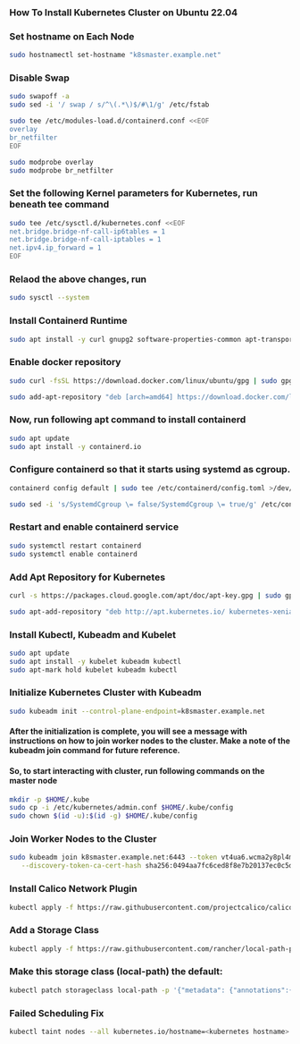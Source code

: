 ### How To Install Kubernetes Cluster on Ubuntu 22.04

### Set hostname on Each Node

```bash
sudo hostnamectl set-hostname "k8smaster.example.net"
```

### Disable Swap

```bash
sudo swapoff -a
sudo sed -i '/ swap / s/^\(.*\)$/#\1/g' /etc/fstab
```

```bash
sudo tee /etc/modules-load.d/containerd.conf <<EOF
overlay
br_netfilter
EOF
```

```bash
sudo modprobe overlay
sudo modprobe br_netfilter
```

### Set the following Kernel parameters for Kubernetes, run beneath tee command

```bash
sudo tee /etc/sysctl.d/kubernetes.conf <<EOF
net.bridge.bridge-nf-call-ip6tables = 1
net.bridge.bridge-nf-call-iptables = 1
net.ipv4.ip_forward = 1
EOF
```

### Relaod the above changes, run

```bash
sudo sysctl --system
```

### Install Containerd Runtime

```bash
sudo apt install -y curl gnupg2 software-properties-common apt-transport-https ca-certificates
```

### Enable docker repository

```bash
sudo curl -fsSL https://download.docker.com/linux/ubuntu/gpg | sudo gpg --dearmour -o /etc/apt/trusted.gpg.d/docker.gpg

sudo add-apt-repository "deb [arch=amd64] https://download.docker.com/linux/ubuntu $(lsb_release -cs) stable"
```

### Now, run following apt command to install containerd

```bash
sudo apt update
sudo apt install -y containerd.io
```

### Configure containerd so that it starts using systemd as cgroup.

```bash
containerd config default | sudo tee /etc/containerd/config.toml >/dev/null 2>&1

sudo sed -i 's/SystemdCgroup \= false/SystemdCgroup \= true/g' /etc/containerd/config.toml
```

### Restart and enable containerd service

```bash
sudo systemctl restart containerd
sudo systemctl enable containerd
```

### Add Apt Repository for Kubernetes

```bash
curl -s https://packages.cloud.google.com/apt/doc/apt-key.gpg | sudo gpg --dearmour -o /etc/apt/trusted.gpg.d/kubernetes-xenial.gpg

sudo apt-add-repository "deb http://apt.kubernetes.io/ kubernetes-xenial main"
```

### Install Kubectl, Kubeadm and Kubelet

```bash
sudo apt update
sudo apt install -y kubelet kubeadm kubectl
sudo apt-mark hold kubelet kubeadm kubectl
```

### Initialize Kubernetes Cluster with Kubeadm

```bash
sudo kubeadm init --control-plane-endpoint=k8smaster.example.net
```

#### After the initialization is complete, you will see a message with instructions on how to join worker nodes to the cluster. Make a note of the kubeadm join command for future reference.

#### So, to start interacting with cluster, run following commands on the master node

```bash
mkdir -p $HOME/.kube
sudo cp -i /etc/kubernetes/admin.conf $HOME/.kube/config
sudo chown $(id -u):$(id -g) $HOME/.kube/config
```

### Join Worker Nodes to the Cluster

```bash
sudo kubeadm join k8smaster.example.net:6443 --token vt4ua6.wcma2y8pl4menxh2 \
   --discovery-token-ca-cert-hash sha256:0494aa7fc6ced8f8e7b20137ec0c5d2699dc5f8e616656932ff9173c94962a36
```

### Install Calico Network Plugin

```bash
kubectl apply -f https://raw.githubusercontent.com/projectcalico/calico/v3.25.0/manifests/calico.yaml
```

### Add a Storage Class

```bash
kubectl apply -f https://raw.githubusercontent.com/rancher/local-path-provisioner/master/deploy/local-path-storage.yaml
```

### Make this storage class (local-path) the default:

```bash
kubectl patch storageclass local-path -p '{"metadata": {"annotations":{"storageclass.kubernetes.io/is-default-class":"true"}}}'
```

### Failed Scheduling Fix

```bash
kubectl taint nodes --all kubernetes.io/hostname=<kubernetes hostname>
```